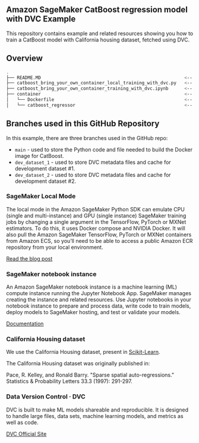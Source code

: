 ## Amazon SageMaker CatBoost regression model with DVC Example

This repository contains example and related resources showing you how to train a CatBoost model with California housing dataset, fetched using DVC. 

## Overview

```bash
.
├── README.MD                                                      <-- This instructions file
├── catboost_bring_your_own_container_local_training_with_dvc.py   <-- Python code to run example with SageMaker Local
├── catboost_bring_your_own_container_training_with_dvc.ipynb      <-- Notebook to run example with SageMaker Notebooks instance
├── container                                                      <-- All the components you need to package the sample algorithm for Amazon SageMager
│   └── Dockerfile                                                 <-- Describes how to build your Docker container image
│   └── catboost_regressor                                         <-- Contains the files that will be installed in the container
```

## Branches used in this GitHub Repository
In this example, there are three branches used in the GitHub repo: 
- `main` - used to store the Python code and file needed to build the Docker image for CatBoost. 
- `dev_dataset_1` - used to store DVC metadata files and cache for development dataset #1.
- `dev_dataset_2` - used to store DVC metadata files and cache for development dataset #2.


### SageMaker Local Mode
The local mode in the Amazon SageMaker Python SDK can emulate CPU (single and multi-instance) and GPU (single instance) SageMaker training jobs by changing a single argument in the TensorFlow, PyTorch or MXNet estimators.  To do this, it uses Docker compose and NVIDIA Docker.  It will also pull the Amazon SageMaker TensorFlow, PyTorch or MXNet containers from Amazon ECS, so you’ll need to be able to access a public Amazon ECR repository from your local environment.

[Read the blog post](https://aws.amazon.com/blogs/machine-learning/use-the-amazon-sagemaker-local-mode-to-train-on-your-notebook-instance/)


### SageMaker notebook instance
An Amazon SageMaker notebook instance is a machine learning (ML) compute instance running the Jupyter Notebook App. SageMaker manages creating the instance and related resources. Use Jupyter notebooks in your notebook instance to prepare and process data, write code to train models, deploy models to SageMaker hosting, and test or validate your models.

[Documentation](https://docs.aws.amazon.com/sagemaker/latest/dg/nbi.html)

### California Housing dataset
We use the California Housing dataset, present in [Scikit-Learn](https://scikit-learn.org/stable/modules/generated/sklearn.datasets.fetch_california_housing.html). 

The California Housing dataset was originally published in:

Pace, R. Kelley, and Ronald Barry. "Sparse spatial auto-regressions." Statistics & Probability Letters 33.3 (1997): 291-297.

### Data Version Control · DVC
DVC is built to make ML models shareable and reproducible. It is designed to handle large files, data sets, machine learning models, and metrics as well as code.

[DVC Official Site](https://dvc.org/)

